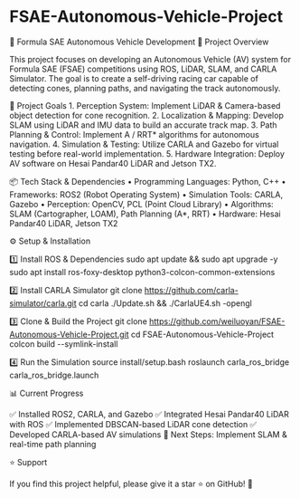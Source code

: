 # FSAE-Autonomous-Vehicle-Project

🚀 Formula SAE Autonomous Vehicle Development
📌 Project Overview

This project focuses on developing an Autonomous Vehicle (AV) system for Formula SAE (FSAE) competitions using ROS, LiDAR, SLAM, and CARLA Simulator. The goal is to create a self-driving racing car capable of detecting cones, planning paths, and navigating the track autonomously.

🎯 Project Goals
	1.	Perception System: Implement LiDAR & Camera-based object detection for cone recognition.
	2.	Localization & Mapping: Develop SLAM using LiDAR and IMU data to build an accurate track map.
	3.	Path Planning & Control: Implement A / RRT* algorithms for autonomous navigation.
	4.	Simulation & Testing: Utilize CARLA and Gazebo for virtual testing before real-world implementation.
	5.	Hardware Integration: Deploy AV software on Hesai Pandar40 LiDAR and Jetson TX2.

 📦 Tech Stack & Dependencies
	•	Programming Languages: Python, C++
	•	Frameworks: ROS2 (Robot Operating System)
	•	Simulation Tools: CARLA, Gazebo
	•	Perception: OpenCV, PCL (Point Cloud Library)
	•	Algorithms: SLAM (Cartographer, LOAM), Path Planning (A*, RRT)
	•	Hardware: Hesai Pandar40 LiDAR, Jetson TX2

 ⚙️ Setup & Installation

1️⃣ Install ROS & Dependencies
sudo apt update && sudo apt upgrade -y
sudo apt install ros-foxy-desktop python3-colcon-common-extensions

2️⃣ Install CARLA Simulator
git clone https://github.com/carla-simulator/carla.git
cd carla
./Update.sh && ./CarlaUE4.sh -opengl

3️⃣ Clone & Build the Project
git clone https://github.com/weiluoyan/FSAE-Autonomous-Vehicle-Project.git
cd FSAE-Autonomous-Vehicle-Project
colcon build --symlink-install

4️⃣ Run the Simulation
source install/setup.bash
roslaunch carla_ros_bridge carla_ros_bridge.launch


📊 Current Progress

✅ Installed ROS2, CARLA, and Gazebo
✅ Integrated Hesai Pandar40 LiDAR with ROS
✅ Implemented DBSCAN-based LiDAR cone detection
✅ Developed CARLA-based AV simulations
🔄 Next Steps: Implement SLAM & real-time path planning

⭐ Support

If you find this project helpful, please give it a star ⭐ on GitHub! 🚀
